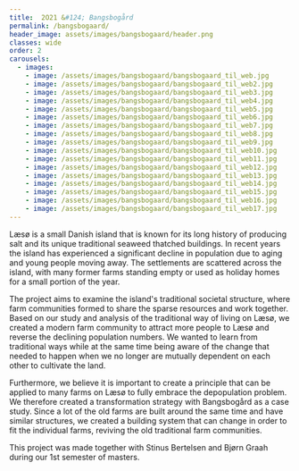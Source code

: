 ```yaml
---
title:  2O21 &#124; Bangsbogård
permalink: /bangsbogaard/
header_image: assets/images/bangsbogaard/header.png
classes: wide
order: 2
carousels:
  - images: 
    - image: /assets/images/bangsbogaard/bangsbogaard_til_web.jpg
    - image: /assets/images/bangsbogaard/bangsbogaard_til_web2.jpg
    - image: /assets/images/bangsbogaard/bangsbogaard_til_web3.jpg
    - image: /assets/images/bangsbogaard/bangsbogaard_til_web4.jpg
    - image: /assets/images/bangsbogaard/bangsbogaard_til_web5.jpg
    - image: /assets/images/bangsbogaard/bangsbogaard_til_web6.jpg
    - image: /assets/images/bangsbogaard/bangsbogaard_til_web7.jpg
    - image: /assets/images/bangsbogaard/bangsbogaard_til_web8.jpg
    - image: /assets/images/bangsbogaard/bangsbogaard_til_web9.jpg
    - image: /assets/images/bangsbogaard/bangsbogaard_til_web10.jpg
    - image: /assets/images/bangsbogaard/bangsbogaard_til_web11.jpg
    - image: /assets/images/bangsbogaard/bangsbogaard_til_web12.jpg
    - image: /assets/images/bangsbogaard/bangsbogaard_til_web13.jpg
    - image: /assets/images/bangsbogaard/bangsbogaard_til_web14.jpg
    - image: /assets/images/bangsbogaard/bangsbogaard_til_web15.jpg
    - image: /assets/images/bangsbogaard/bangsbogaard_til_web16.jpg
    - image: /assets/images/bangsbogaard/bangsbogaard_til_web17.jpg
---
```


Læsø is a small Danish island that is known for its long history of producing salt and its unique traditional seaweed thatched buildings. In recent years the island has experienced a significant decline in population due to aging and young people moving away. The settlements are scattered across the island, with many former farms standing empty or used as holiday homes for a small portion of the year.

<!--more-->

The project aims to examine the island's traditional societal structure, where farm communities formed to share the sparse resources and work together. Based on our study and analysis of the traditional way of living on Læsø, we created a modern farm community to attract more people to Læsø and reverse the declining population numbers. We wanted to learn from traditional ways while at the same time being aware of the change that needed to happen when we no longer are mutually dependent on each other to cultivate the land.

Furthermore, we believe it is important to create a principle that can be applied to many farms on Læsø to fully embrace the depopulation problem. We therefore created a transformation strategy with Bangsbogård as a case study. Since a lot of the old farms are built around the same time and have similar structures, we created a building system that can change in order to fit the individual farms, reviving the old traditional farm communities.

This project was made together with Stinus Bertelsen and Bjørn Graah during our 1st semester of masters. 
